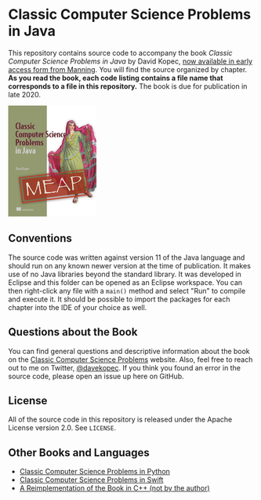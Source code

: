 # Classic Computer Science Problems in Java
This repository contains source code to accompany the book *Classic Computer Science Problems in Java* by David Kopec, [now available in early access form from Manning](https://www.manning.com/books/classic-computer-science-problems-in-java?a_aid=oaksnow&a_bid=6430148a). You will find the source organized by chapter. **As you read the book, each code listing contains a file name that corresponds to a file in this repository.** The book is due for publication in late 2020.

![Classic Computer Science Problems in Python Cover](cover.jpg)

## Conventions
The source code was written against version 11 of the Java language and should run on any known newer version at the time of publication. It makes use of no Java libraries beyond the standard library. It was developed in Eclipse and this folder can be opened as an Eclipse workspace. You can then right-click any file with a `main()` method and select "Run" to compile and execute it. It should be possible to import the packages for each chapter into the IDE of your choice as well.

## Questions about the Book
You can find general questions and descriptive information about the book on the [Classic Computer Science Problems](https://classicproblems.com/) website. Also, feel free to reach out to me on Twitter, [@davekopec](https://twitter.com/davekopec). If you think you found an error in the source code, please open an issue up here on GitHub.

## License
All of the source code in this repository is released under the Apache License version 2.0. See `LICENSE`.

## Other Books and Languages
- [Classic Computer Science Problems in Python](https://github.com/davecom/ClassicComputerScienceProblemsInPython)
- [Classic Computer Science Problems in Swift](https://github.com/davecom/ClassicComputerScienceProblemsInSwift)
- [A Reimplementation of the Book in C++ (not by the author)](https://github.com/araya-andres/classic_computer_sci)
